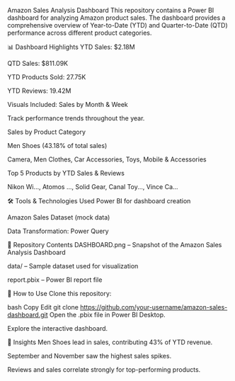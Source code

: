 Amazon Sales Analysis Dashboard
This repository contains a Power BI dashboard for analyzing Amazon product sales. The dashboard provides a comprehensive overview of Year-to-Date (YTD) and Quarter-to-Date (QTD) performance across different product categories.

📊 Dashboard Highlights
YTD Sales: $2.18M

QTD Sales: $811.09K

YTD Products Sold: 27.75K

YTD Reviews: 19.42M

Visuals Included:
Sales by Month & Week

Track performance trends throughout the year.

Sales by Product Category

Men Shoes (43.18% of total sales)

Camera, Men Clothes, Car Accessories, Toys, Mobile & Accessories

Top 5 Products by YTD Sales & Reviews

Nikon Wi..., Atomos ..., Solid Gear, Canal Toy..., Vince Ca...

🛠️ Tools & Technologies Used
Power BI for dashboard creation

Amazon Sales Dataset (mock data)

Data Transformation: Power Query

📂 Repository Contents
DASHBOARD.png – Snapshot of the Amazon Sales Analysis Dashboard

data/ – Sample dataset used for visualization

report.pbix – Power BI report file

🚀 How to Use
Clone this repository:

bash
Copy
Edit
git clone https://github.com/your-username/amazon-sales-dashboard.git
Open the .pbix file in Power BI Desktop.

Explore the interactive dashboard.

📌 Insights
Men Shoes lead in sales, contributing 43% of YTD revenue.

September and November saw the highest sales spikes.

Reviews and sales correlate strongly for top-performing products.
